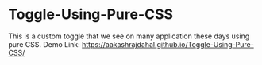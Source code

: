 # Toggle-Using-Pure-CSS
This is a custom toggle that we see on many application these days using pure CSS. 
Demo Link: https://aakashrajdahal.github.io/Toggle-Using-Pure-CSS/
